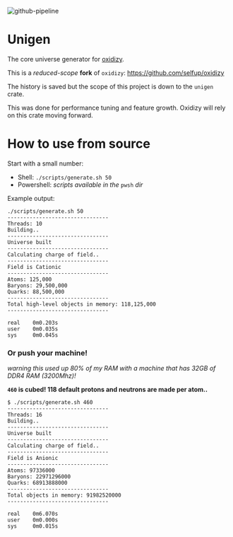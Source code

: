 ![github-pipeline](https://github.com/selfup/unigen-rs/actions/workflows/rust.yml/badge.svg)

# Unigen

The core universe generator for [oxidizy](https://github.com/selfup/oxidizy).

This is a _reduced-scope_ **fork** of `oxidizy`: https://github.com/selfup/oxidizy

The history is saved but the scope of this project is down to the `unigen` crate.

This was done for performance tuning and feature growth. Oxidizy will rely on this crate moving forward.

# How to use from source

Start with a small number: 

* Shell: `./scripts/generate.sh 50`
* Powershell: _scripts available in the_ `pwsh` _dir_

Example output:

```console
./scripts/generate.sh 50
--------------------------------
Threads: 10
Building..
--------------------------------
Universe built
--------------------------------
Calculating charge of field..
--------------------------------
Field is Cationic
--------------------------------
Atoms: 125,000
Baryons: 29,500,000
Quarks: 88,500,000
--------------------------------
Total high-level objects in memory: 118,125,000
--------------------------------

real    0m0.203s
user    0m0.035s
sys     0m0.045s
```

### Or push your machine!

_warning this used up 80% of my RAM with a machine that has 32GB of DDR4 RAM (3200Mhz)!_

**`460` is cubed! 118 default protons and neutrons are made per atom..**

```console
$ ./scripts/generate.sh 460
--------------------------------
Threads: 16
Building..
--------------------------------
Universe built
--------------------------------
Calculating charge of field..
--------------------------------
Field is Anionic
--------------------------------
Atoms: 97336000
Baryons: 22971296000
Quarks: 68913888000
--------------------------------
Total objects in memory: 91982520000
--------------------------------

real    0m6.070s
user    0m0.000s
sys     0m0.015s
```
